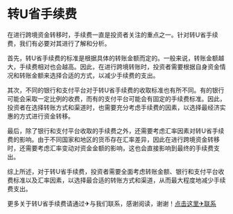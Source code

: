 # 转U省手续费

在进行跨境资金转移时，手续费一直是投资者关注的重点之一。针对转U省手续费，我们有必要对其进行了解和分析。

首先，转U省手续费的标准是根据具体的转账金额而定的。一般来说，转账金额越大，手续费相对也会越高。因此，在进行跨境转账时，投资者需要根据自身资金情况和转账金额来选择合适的方式，以减少手续费的支出。

其次，不同的银行和支付平台对于转U省手续费的收取标准也有所不同。有的银行可能会采取一定比例的收费，而有的支付平台可能会有固定的手续费标准。因此，投资者在选择转账方式和渠道时，也需要充分考虑手续费的因素，以选择最经济实惠的方式进行资金转移。

最后，除了银行和支付平台收取的手续费之外，还需要考虑汇率因素对转U省手续费的影响。由于不同国家和地区的货币存在汇率差异，因此在进行跨境资金转移时，还需要考虑汇率变动对资金金额的影响，这也会直接影响到最终的手续费支出。

综上所述，对于转U省手续费，投资者需要全面考虑转账金额、银行和支付平台收费标准以及汇率因素，以选择最合适的转账方式和渠道，从而最大程度地减少手续费支出。

更多关于转U省手续费请通过✈与我们联系，感谢阅读，谢谢！[点击这里✈联系](https://trx.tw)